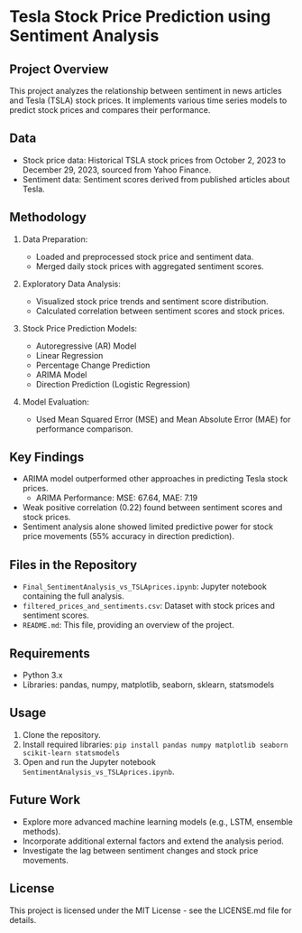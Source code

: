 # Tesla Stock Price Prediction using Sentiment Analysis

## Project Overview

This project analyzes the relationship between sentiment in news articles and Tesla (TSLA) stock prices. It implements various time series models to predict stock prices and compares their performance.

## Data

- Stock price data: Historical TSLA stock prices from October 2, 2023 to December 29, 2023, sourced from Yahoo Finance.
- Sentiment data: Sentiment scores derived from published articles about Tesla.

## Methodology

1. Data Preparation:
   - Loaded and preprocessed stock price and sentiment data.
   - Merged daily stock prices with aggregated sentiment scores.

2. Exploratory Data Analysis:
   - Visualized stock price trends and sentiment score distribution.
   - Calculated correlation between sentiment scores and stock prices.

3. Stock Price Prediction Models:
   - Autoregressive (AR) Model
   - Linear Regression
   - Percentage Change Prediction
   - ARIMA Model
   - Direction Prediction (Logistic Regression)

4. Model Evaluation:
   - Used Mean Squared Error (MSE) and Mean Absolute Error (MAE) for performance comparison.

## Key Findings

- ARIMA model outperformed other approaches in predicting Tesla stock prices.
  - ARIMA Performance: MSE: 67.64, MAE: 7.19
- Weak positive correlation (0.22) found between sentiment scores and stock prices.
- Sentiment analysis alone showed limited predictive power for stock price movements (55% accuracy in direction prediction).

## Files in the Repository

- `Final_SentimentAnalysis_vs_TSLAprices.ipynb`: Jupyter notebook containing the full analysis.
- `filtered_prices_and_sentiments.csv`: Dataset with stock prices and sentiment scores.
- `README.md`: This file, providing an overview of the project.

## Requirements

- Python 3.x
- Libraries: pandas, numpy, matplotlib, seaborn, sklearn, statsmodels

## Usage

1. Clone the repository.
2. Install required libraries: `pip install pandas numpy matplotlib seaborn scikit-learn statsmodels`
3. Open and run the Jupyter notebook `SentimentAnalysis_vs_TSLAprices.ipynb`.

## Future Work

- Explore more advanced machine learning models (e.g., LSTM, ensemble methods).
- Incorporate additional external factors and extend the analysis period.
- Investigate the lag between sentiment changes and stock price movements.

## License

This project is licensed under the MIT License - see the LICENSE.md file for details.
